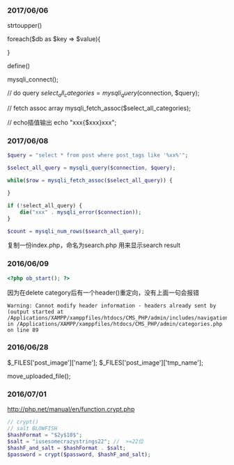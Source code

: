 ### 2017/06/06

strtoupper()

foreach($db as $key => $value){

}

define()

mysqli_connect();

<?php include "xx/xx"; ?>

// do query
$select_all_categories = mysqli_query($connection, $query);

// fetch assoc array
mysqli_fetch_assoc($select_all_categories);

// echo插值输出
echo "xxx{$xxx}xxx";


### 2017/06/08

```php
$query = "select * from post where post_tags like '%xx%'";

$select_all_query = mysqli_query($connection, $query);

while($row = mysqli_fetch_assoc($select_all_query)) {

}

```

```php
if (!select_all_query) {
    die("xxx" . mysqli_error($connection));
}
```

```php
$count = mysqli_num_rows($search_all_query);
```

复制一份index.php，命名为search.php 用来显示search result


### 2016/06/09

```php
<?php ob_start(); ?>
```
因为在delete category后有一个header()重定向，没有上面一句会报错
```
Warning: Cannot modify header information - headers already sent by (output started at /Applications/XAMPP/xamppfiles/htdocs/CMS_PHP/admin/includes/navigation.php:77) in /Applications/XAMPP/xamppfiles/htdocs/CMS_PHP/admin/categories.php on line 89
```

### 2016/06/28

$_FILES['post_image']['name'];
$_FILES['post_image']['tmp_name'];

move_uploaded_file();


### 2016/07/01
http://php.net/manual/en/function.crypt.php

```php
// crypt()
// salt BLOWFISH
$hashFormat = "$2y$10$";
$salt = "iusesomecrazystrings22"; //  >=22位
$hashF_and_salt = $hashFormat . $salt;
$password = crypt($password, $hashF_and_salt);
```

